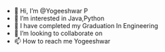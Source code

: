 - 👋 Hi, I’m @Yogeeshwar P
- 👀 I’m interested in Java,Python
- 🌱 I have completed my Graduation In Engineering
- 💞️ I’m looking to collaborate on 
- 📫 How to reach me Yogeeshwar

<!---
yogee-31/yogee-31 is a ✨ special ✨ repository because its `README.md` (this file) appears on your GitHub profile.
You can click the Preview link to take a look at your changes.
--->
